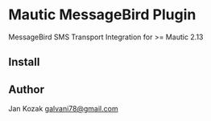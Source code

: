 # Mautic MessageBird Plugin
MessageBird SMS Transport Integration for >= Mautic 2.13

## Install


## Author
Jan Kozak <galvani78@gmail.com>
